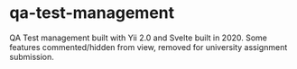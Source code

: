 # qa-test-management
QA Test management built with Yii 2.0 and Svelte built in 2020. Some features commented/hidden from view, removed for university assignment submission.
